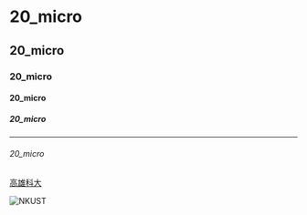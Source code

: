 # 20_micro
## 20_micro
### 20_micro
#### 20_micro
##### 20_micro

---

###### 20_micro

[高雄科大](https://www.nkust.edu.tw/)

![NKUST](SCHOOL.png"高雄科大")
